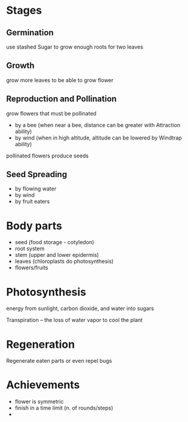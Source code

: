 # Stages

## Germination
use stashed Sugar to grow enough roots for two leaves

## Growth
grow more leaves to be able to grow flower

## Reproduction and Pollination
grow flowers that must be pollinated
- by a bee (when near a bee, distance can be greater with Attraction ability)
- by wind (when in high altitude, altitude can be lowered by Windtrap ability)

pollinated flowers produce seeds

## Seed Spreading

- by flowing water
- by wind
- by fruit eaters

# Body parts

- seed (food storage - cotyledon)
- root system
- stem (upper and lower epidermis)
- leaves (chloroplasts do photosynthesis)
- flowers/fruits

# Photosynthesis

energy from sunlight, carbon dioxide, and water into sugars

Transpiration – the loss of water vapor to cool the plant

# Regeneration

Regenerate eaten parts or even repel bugs

# Achievements

- flower is symmetric
- finish in a time limit (n. of rounds/steps)
-
